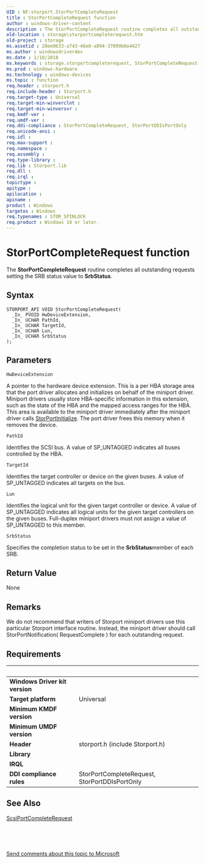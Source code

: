 ```yaml
---
UID : NF:storport.StorPortCompleteRequest
title : StorPortCompleteRequest function
author : windows-driver-content
description : The StorPortCompleteRequest routine completes all outstanding requests setting the SRB status value to SrbStatus.
old-location : storage\storportcompleterequest.htm
old-project : storage
ms.assetid : 20ee0633-a743-46e8-a094-37099b8e4427
ms.author : windowsdriverdev
ms.date : 1/10/2018
ms.keywords : storage.storportcompleterequest, StorPortCompleteRequest, StorPortCompleteRequest routine [Storage Devices], storport/StorPortCompleteRequest, storprt_c91d5dfe-31de-4804-a0be-c2bab228fbb9.xml
ms.prod : windows-hardware
ms.technology : windows-devices
ms.topic : function
req.header : storport.h
req.include-header : Storport.h
req.target-type : Universal
req.target-min-winverclnt : 
req.target-min-winversvr : 
req.kmdf-ver : 
req.umdf-ver : 
req.ddi-compliance : StorPortCompleteRequest, StorPortDDIsPortOnly
req.unicode-ansi : 
req.idl : 
req.max-support : 
req.namespace : 
req.assembly : 
req.type-library : 
req.lib : Storport.lib
req.dll : 
req.irql : 
topictype : 
apitype : 
apilocation : 
apiname : 
product : Windows
targetos : Windows
req.typenames : STOR_SPINLOCK
req.product : Windows 10 or later.
---
```



# StorPortCompleteRequest function
The <b>StorPortCompleteRequest</b> routine completes all outstanding requests setting the SRB status value to <b>SrbStatus</b>.

## Syntax

````
STORPORT_API VOID StorPortCompleteRequest(
  _In_ PVOID HwDeviceExtension,
  _In_ UCHAR PathId,
  _In_ UCHAR TargetId,
  _In_ UCHAR Lun,
  _In_ UCHAR SrbStatus
);
````

## Parameters

`HwDeviceExtension`

A pointer to the hardware device extension. This is a per HBA storage area that the port driver allocates and initializes on behalf of the miniport driver. Miniport drivers usually store HBA-specific information in this extension, such as the state of the HBA and the mapped access ranges for the HBA. This area is available to the miniport driver immediately after the miniport driver calls <a href="..\storport\nf-storport-storportinitialize.md">StorPortInitialize</a>. The port driver frees this memory when it removes the device.

`PathId`

Identifies the SCSI bus. A value of SP_UNTAGGED indicates all buses controlled by the HBA.

`TargetId`

Identifies the target controller or device on the given buses. A value of SP_UNTAGGED indicates all targets on the bus.

`Lun`

Identifies the logical unit for the given target controller or device. A value of SP_UNTAGGED indicates all logical units for the given target controllers on the given buses. Full-duplex miniport drivers must not assign a value of SP_UNTAGGED to this member.

`SrbStatus`

Specifies the completion status to be set in the <b>SrbStatus</b>member of each SRB.


## Return Value

None

## Remarks

We do not recommend that writers of Storport miniport drivers use this particular Storport interface routine. Instead, the miniport driver should call StorPortNotification( RequestComplete ) for each outstanding request.

## Requirements
| &nbsp; | &nbsp; |
| ---- |:---- |
| **Windows Driver kit version** |  |
| **Target platform** | Universal |
| **Minimum KMDF version** |  |
| **Minimum UMDF version** |  |
| **Header** | storport.h (include Storport.h) |
| **Library** |  |
| **IRQL** |  |
| **DDI compliance rules** | StorPortCompleteRequest, StorPortDDIsPortOnly |

## See Also

<a href="..\srb\nf-srb-scsiportcompleterequest.md">ScsiPortCompleteRequest</a>

 

 

<a href="mailto:wsddocfb@microsoft.com?subject=Documentation%20feedback [storage\storage]:%20StorPortCompleteRequest routine%20 RELEASE:%20(1/10/2018)&amp;body=%0A%0APRIVACY STATEMENT%0A%0AWe use your feedback to improve the documentation. We don't use your email address for any other purpose, and we'll remove your email address from our system after the issue that you're reporting is fixed. While we're working to fix this issue, we might send you an email message to ask for more info. Later, we might also send you an email message to let you know that we've addressed your feedback.%0A%0AFor more info about Microsoft's privacy policy, see http://privacy.microsoft.com/en-us/default.aspx." title="Send comments about this topic to Microsoft">Send comments about this topic to Microsoft</a>